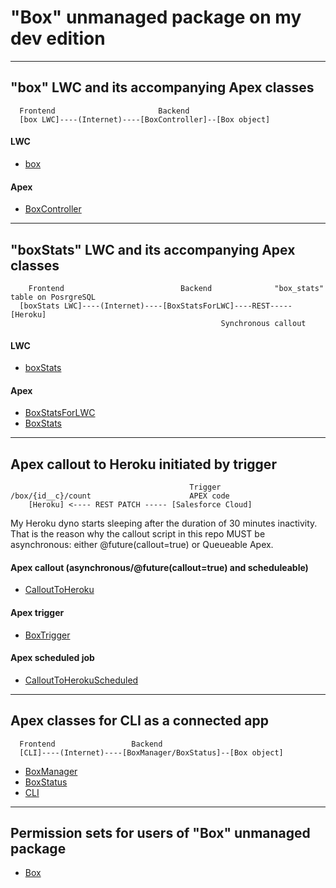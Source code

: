 # "Box" unmanaged package on my dev edition

---

## "box" LWC and its accompanying Apex classes

```
  Frontend                       Backend
  [box LWC]----(Internet)----[BoxController]--[Box object]
```

#### LWC

- [box](./ThreeBoxes/Box/main/default/lwc/box)

#### Apex

- [BoxController](./ThreeBoxes/Box/main/default/classes/BoxController.cls)

---

## "boxStats" LWC and its accompanying Apex classes

```
    Frontend                          Backend              "box_stats" table on PosrgreSQL
  [boxStats LWC]----(Internet)----[BoxStatsForLWC]----REST-----[Heroku]
                                               Synchronous callout
```

#### LWC

- [boxStats](./ThreeBoxes/Box/main/default/lwc/boxStats)

#### Apex

- [BoxStatsForLWC](./ThreeBoxes/Box/main/default/classes/BoxStatsForLWC.cls)
- [BoxStats](./ThreeBoxes/Box/main/default/classes/BoxStats.cls)

---

## Apex callout to Heroku initiated by trigger

```
                                        Trigger
/box/{id__c}/count                      APEX code
    [Heroku] <---- REST PATCH ----- [Salesforce Cloud]

```

My Heroku dyno starts sleeping after the duration of 30 minutes inactivity. That is the reason why the callout script in this repo MUST be asynchronous: either @future(callout=true) or Queueable Apex.

#### Apex callout (asynchronous/@future(callout=true) and scheduleable)

- [CalloutToHeroku](./ThreeBoxes/Box/main/default/classes/CalloutToHeroku.cls)

#### Apex trigger

- [BoxTrigger](./ThreeBoxes/Box/main/default/triggers/BoxTrigger.trigger)

#### Apex scheduled job

- [CalloutToHerokuScheduled](./ThreeBoxes/Box/main/default/classes/CalloutToHerokuScheduled.cls)

---

## Apex classes for CLI as a connected app

```
  Frontend                 Backend
  [CLI]----(Internet)----[BoxManager/BoxStatus]--[Box object]
```

- [BoxManager](./ThreeBoxes/Box/main/default/classes/BoxManager.cls)
- [BoxStatus](./ThreeBoxes/Box/main/default/classes/BoxStatus.cls)
- [CLI](./BOX_CONNECTED_APP.md)

--- 

## Permission sets for users of "Box" unmanaged package

- [Box](./ThreeBoxes/Box/main/default/permissionsets/Box.permissionset-meta.xml)
